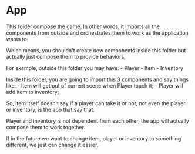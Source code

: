 # App

This folder compose the game. In other words, it imports all the components from outside and orchestrates them to work as the application wants to.

Which means, you shouldn't create new components inside this folder but actually just compose them to provide behaviors.

For example, outside this folder you may have:
	- Player
	- Item
	- Inventory

Inside this folder, you are going to import this 3 components and say things like:
	- Item will get out of current scene when Player touch it;
	- Player will add item to inventory;

So, item itself doesn't say if a player can take it or not, not even the player or inventory, is the app that say that.

Player and inventory is not dependent from each other, the app will actually compose them to work together.

If in the future we want to change item, player or inventory to something different, we just can change it easier.
